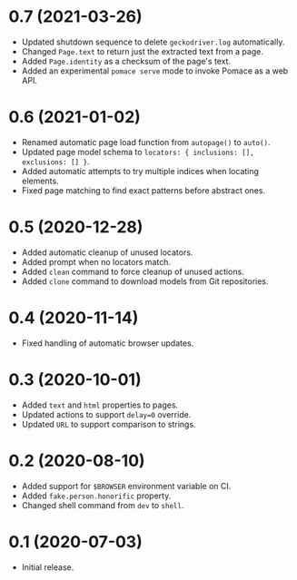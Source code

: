 # 0.7 (2021-03-26)

- Updated shutdown sequence to delete `geckodriver.log` automatically.
- Changed `Page.text` to return just the extracted text from a page.
- Added `Page.identity` as a checksum of the page's text.
- Added an experimental `pomace serve` mode to invoke Pomace as a web API.

# 0.6 (2021-01-02)

- Renamed automatic page load function from `autopage()` to `auto()`.
- Updated page model schema to `locators: { inclusions: [], exclusions: [] }`.
- Added automatic attempts to try multiple indices when locating elements.
- Fixed page matching to find exact patterns before abstract ones.

# 0.5 (2020-12-28)

- Added automatic cleanup of unused locators.
- Added prompt when no locators match.
- Added `clean` command to force cleanup of unused actions.
- Added `clone` command to download models from Git repositories.

# 0.4 (2020-11-14)

- Fixed handling of automatic browser updates.

# 0.3 (2020-10-01)

- Added `text` and `html` properties to pages.
- Updated actions to support `delay=0` override.
- Updated `URL` to support comparison to strings.

# 0.2 (2020-08-10)

- Added support for `$BROWSER` environment variable on CI.
- Added `fake.person.honorific` property.
- Changed shell command from `dev` to `shell`.

# 0.1 (2020-07-03)

- Initial release.
